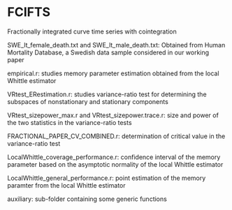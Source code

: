 # FCIFTS
Fractionally integrated curve time series with cointegration 

SWE_lt_female_death.txt and SWE_lt_male_death.txt: Obtained from Human Mortality Database, a Swedish data sample considered in our working paper

empirical.r: studies memory parameter estimation obtained from the local Whittle estimator

VRtest_ERestimation.r: studies variance-ratio test for determining the subspaces of nonstationary and stationary components

VRtest_sizepower_max.r and VRtest_sizepower.trace.r: size and power of the two statistics in the variance-ratio tests

FRACTIONAL_PAPER_CV_COMBINED.r: determination of critical value in the variance-ratio test

LocalWhittle_coverage_performance.r: confidence interval of the memory parameter based on the asymptotic normality of the local Whittle estimator

LocalWhittle_general_performance.r: point estimation of the memory paramter from the local Whittle estimator

auxiliary: sub-folder containing some generic functions
